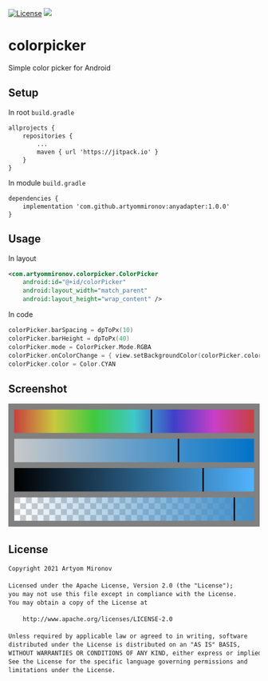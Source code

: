 [![License](https://img.shields.io/badge/License-Apache%202.0-orange.svg)](https://opensource.org/licenses/Apache-2.0)
[![](https://jitpack.io/v/artyommironov/colorpicker.svg)](https://jitpack.io/#artyommironov/colorpicker)

# colorpicker
Simple color picker for Android

## Setup
In root `build.gradle`
```
allprojects {
    repositories {
        ...
        maven { url 'https://jitpack.io' }
    }
}
```

In module `build.gradle`
```
dependencies {
    implementation 'com.github.artyommironov:anyadapter:1.0.0'
}
```

## Usage

In layout
```xml
<com.artyommironov.colorpicker.ColorPicker
    android:id="@+id/colorPicker"
    android:layout_width="match_parent"
    android:layout_height="wrap_content" />
```
In code
```kotlin
colorPicker.barSpacing = dpToPx(10)
colorPicker.barHeight = dpToPx(40)
colorPicker.mode = ColorPicker.Mode.RGBA
colorPicker.onColorChange = { view.setBackgroundColor(colorPicker.color) }
colorPicker.color = Color.CYAN
```

## Screenshot
![sample](/sample.png)

## License
```txt
Copyright 2021 Artyom Mironov

Licensed under the Apache License, Version 2.0 (the "License");
you may not use this file except in compliance with the License.
You may obtain a copy of the License at

    http://www.apache.org/licenses/LICENSE-2.0

Unless required by applicable law or agreed to in writing, software
distributed under the License is distributed on an "AS IS" BASIS,
WITHOUT WARRANTIES OR CONDITIONS OF ANY KIND, either express or implied.
See the License for the specific language governing permissions and
limitations under the License.
```
